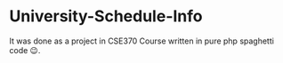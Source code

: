 # University-Schedule-Info
It was done as a project in CSE370 Course written in pure php spaghetti code 😉.
